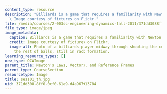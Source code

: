 ```yaml
---
content_type: resource
description: "Billiards is a game that requires a familiarity with Newton\u2019s laws.\
  \ Image courtesy of fictures on Flickr."
file: /media/courses/2-003sc-engineering-dynamics-fall-2011/371dd3088ff00cf061a9d4a967913784_sess01_th.jpg
file_type: image/jpeg
image_metadata:
  caption: Billiards is a game that requires a familiarity with Newton's laws.
  credit: Image courtesy of fictures on Flickr.
  image-alt: Photo of a billiards player midway through shooting the cue ball toward
    the rest of balls, still in rack formation.
learning_resource_types: []
ocw_type: OCWImage
parent_title: Newton's Laws, Vectors, and Reference Frames
parent_type: CourseSection
resourcetype: Image
title: sess01_th.jpg
uid: 371dd308-8ff0-0cf0-61a9-d4a967913784
---
```

